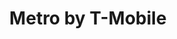 ---
title: "Metro by T-Mobile"
url: /chicago/metro-by-t-mobile-south-cottage-grove-avenue-3/
shop: Handy
---